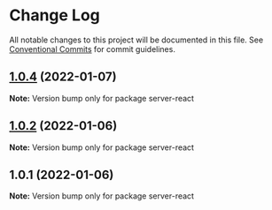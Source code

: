 # Change Log

All notable changes to this project will be documented in this file.
See [Conventional Commits](https://conventionalcommits.org) for commit guidelines.

## [1.0.4](https://github.com/Khaos93/lerna-example/compare/server-react@1.0.2...server-react@1.0.4) (2022-01-07)

**Note:** Version bump only for package server-react





## [1.0.2](https://github.com/Khaos93/lerna-example/compare/server-react@1.0.1...server-react@1.0.2) (2022-01-06)

**Note:** Version bump only for package server-react





## 1.0.1 (2022-01-06)

**Note:** Version bump only for package server-react
